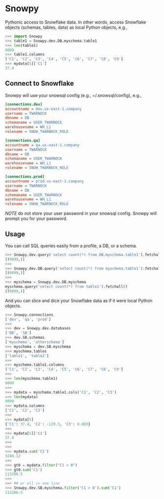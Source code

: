 # Snowpy
Pythonic access to Snowflake data. In other words, access Snowflake objects (schemas, tables, data) as local Python objects, e.g.,
```python
>>> import Snowpy
>>> table1 = Snowpy.dev.DB.myschema.table1
>>> len(table1)
9099
>>> table1.columns
['C1', 'C2', 'C3', 'C4', 'C5', 'C6', 'C7', 'C8', 'C9']
>>> mydata[5]['C1']
37.4
```

## Connect to Snowflake
Snowpy will use your snowsql config (e.g., ~/.snowsql/config), e.g.,
```ini
[connections.dev]
accountname = dev.us-east-1.company
username = TWARNOCK
dbname = DB
schemaname = USER_TWARNOCK
warehousename = WH_L1
rolename = SNOW_TWARNOCK_ROLE

[connections.qa]
accountname = qa.us-east-1.company
username = TWARNOCK
dbname = DB
schemaname = USER_TWARNOCK
warehousename = WH_L1
rolename = SNOW_TWARNOCK_ROLE

[connections.prod]
accountname = prod.us-east-1.company
username = TWARNOCK
dbname = DB
schemaname = USER_TWARNOCK
warehousename = WH_L1
rolename = SNOW_TWARNOCK_ROLE

```

*NOTE* do not store your user password in your snowsql config. Snowpy will prompt you for your password.

## Usage

You can call SQL queries easily from a profile, a DB, or a schema.
```python
>>> Snowpy.dev.query('select count(*) from DB.myschema.table1').fetchall()
[(9099,)]
>>> 
>>> Snowpy.dev.DB.query('select count(*) from myschema.table1').fetchall()
[(9099,)]
>>> 
>>> myschema = Snowpy.dev.DB.myschema
myschema.query('select count(*) from table1').fetchall()
[(9099,)]
```

And you can slice and dice your Snowflake data as if it were local Python objects.
```python
>>> Snowpy.connections
['dev', 'qa', 'prod']
>>> 
>>> dev = Snowpy.dev.databases
['DB', 'SB']
>>> dev.SB.schemas
['myschema', 'otherschema']
>>> myschema = dev.SB.myschema
>>> myschema.tables
['table1', 'table2']
>>> 
>>> myschema.table1.columns
['C1', 'C2', 'C3', 'C4', 'C5', 'C6', 'C7', 'C8', 'C9']
>>> 
>>> len(myschema.table1)
9099
>>> 
>>> mydata = myschema.table1.cols('C1', 'C2', 'C3')
>>> len(mydata)
9099
>>> mydata.columns
['C1', 'C2', 'C3']
>>> 
>>> mydata[5]
{'C1': 37.4, 'C2': -129.3, 'C3': 0.003}
>>> 
>>> mydata[5]['C1']
37.4
>>> 
>>> 
>>> mydata.sum('C1')
3249.12
>>> 
>>> gt0 = mydata.filter("C1 > 0")
>>> gt0.sum('C1')
113286.5
>>> 
>>> ## or all in one line
>>> Snowpy.dev.SB.myschema.filter('C1 > 0').sum('C1')
113286.5
```

